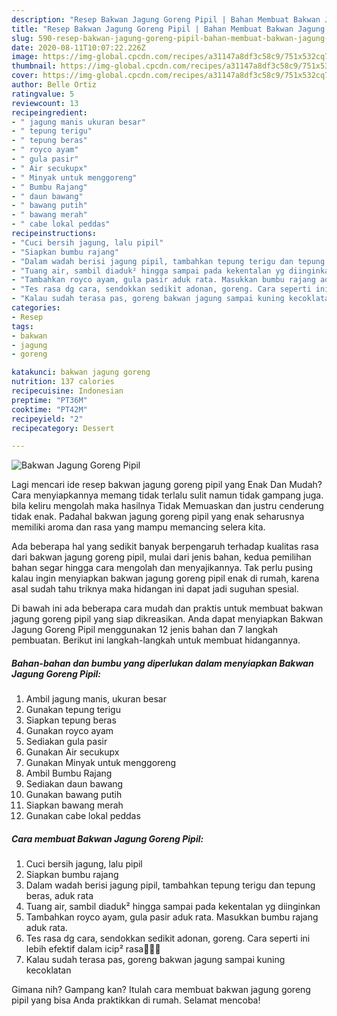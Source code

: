 ```yaml
---
description: "Resep Bakwan Jagung Goreng Pipil | Bahan Membuat Bakwan Jagung Goreng Pipil Yang Paling Enak"
title: "Resep Bakwan Jagung Goreng Pipil | Bahan Membuat Bakwan Jagung Goreng Pipil Yang Paling Enak"
slug: 590-resep-bakwan-jagung-goreng-pipil-bahan-membuat-bakwan-jagung-goreng-pipil-yang-paling-enak
date: 2020-08-11T10:07:22.226Z
image: https://img-global.cpcdn.com/recipes/a31147a8df3c58c9/751x532cq70/bakwan-jagung-goreng-pipil-foto-resep-utama.jpg
thumbnail: https://img-global.cpcdn.com/recipes/a31147a8df3c58c9/751x532cq70/bakwan-jagung-goreng-pipil-foto-resep-utama.jpg
cover: https://img-global.cpcdn.com/recipes/a31147a8df3c58c9/751x532cq70/bakwan-jagung-goreng-pipil-foto-resep-utama.jpg
author: Belle Ortiz
ratingvalue: 5
reviewcount: 13
recipeingredient:
- " jagung manis ukuran besar"
- " tepung terigu"
- " tepung beras"
- " royco ayam"
- " gula pasir"
- " Air secukupx"
- " Minyak untuk menggoreng"
- " Bumbu Rajang"
- " daun bawang"
- " bawang putih"
- " bawang merah"
- " cabe lokal peddas"
recipeinstructions:
- "Cuci bersih jagung, lalu pipil"
- "Siapkan bumbu rajang"
- "Dalam wadah berisi jagung pipil, tambahkan tepung terigu dan tepung beras, aduk rata"
- "Tuang air, sambil diaduk² hingga sampai pada kekentalan yg diinginkan"
- "Tambahkan royco ayam, gula pasir aduk rata. Masukkan bumbu rajang aduk rata."
- "Tes rasa dg cara, sendokkan sedikit adonan, goreng. Cara seperti ini lebih efektif dalam icip² rasa🤗🤗🤗"
- "Kalau sudah terasa pas, goreng bakwan jagung sampai kuning kecoklatan"
categories:
- Resep
tags:
- bakwan
- jagung
- goreng

katakunci: bakwan jagung goreng 
nutrition: 137 calories
recipecuisine: Indonesian
preptime: "PT36M"
cooktime: "PT42M"
recipeyield: "2"
recipecategory: Dessert

---
```



![Bakwan Jagung Goreng Pipil](https://img-global.cpcdn.com/recipes/a31147a8df3c58c9/751x532cq70/bakwan-jagung-goreng-pipil-foto-resep-utama.jpg)

Lagi mencari ide resep bakwan jagung goreng pipil yang Enak Dan Mudah? Cara menyiapkannya memang tidak terlalu sulit namun tidak gampang juga. bila keliru mengolah maka hasilnya Tidak Memuaskan dan justru cenderung tidak enak. Padahal bakwan jagung goreng pipil yang enak seharusnya memiliki aroma dan rasa yang mampu memancing selera kita.



Ada beberapa hal yang sedikit banyak berpengaruh terhadap kualitas rasa dari bakwan jagung goreng pipil, mulai dari jenis bahan, kedua pemilihan bahan segar hingga cara mengolah dan menyajikannya. Tak perlu pusing kalau ingin menyiapkan bakwan jagung goreng pipil enak di rumah, karena asal sudah tahu triknya maka hidangan ini dapat jadi suguhan spesial.


Di bawah ini ada beberapa cara mudah dan praktis untuk membuat bakwan jagung goreng pipil yang siap dikreasikan. Anda dapat menyiapkan Bakwan Jagung Goreng Pipil menggunakan 12 jenis bahan dan 7 langkah pembuatan. Berikut ini langkah-langkah untuk membuat hidangannya.

<!--inarticleads1-->

##### Bahan-bahan dan bumbu yang diperlukan dalam menyiapkan Bakwan Jagung Goreng Pipil:

1. Ambil  jagung manis, ukuran besar
1. Gunakan  tepung terigu
1. Siapkan  tepung beras
1. Gunakan  royco ayam
1. Sediakan  gula pasir
1. Gunakan  Air secukupx
1. Gunakan  Minyak untuk menggoreng
1. Ambil  Bumbu Rajang
1. Sediakan  daun bawang
1. Gunakan  bawang putih
1. Siapkan  bawang merah
1. Gunakan  cabe lokal peddas




<!--inarticleads2-->

##### Cara membuat Bakwan Jagung Goreng Pipil:

1. Cuci bersih jagung, lalu pipil
1. Siapkan bumbu rajang
1. Dalam wadah berisi jagung pipil, tambahkan tepung terigu dan tepung beras, aduk rata
1. Tuang air, sambil diaduk² hingga sampai pada kekentalan yg diinginkan
1. Tambahkan royco ayam, gula pasir aduk rata. Masukkan bumbu rajang aduk rata.
1. Tes rasa dg cara, sendokkan sedikit adonan, goreng. Cara seperti ini lebih efektif dalam icip² rasa🤗🤗🤗
1. Kalau sudah terasa pas, goreng bakwan jagung sampai kuning kecoklatan




Gimana nih? Gampang kan? Itulah cara membuat bakwan jagung goreng pipil yang bisa Anda praktikkan di rumah. Selamat mencoba!
